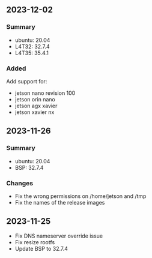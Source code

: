 ## 2023-12-02

### Summary

- ubuntu: 20.04
- L4T32: 32.7.4
- L4T35: 35.4.1

### Added

Add support for:

- jetson nano revision 100
- jetson orin nano
- jetson agx xavier
- jetson xavier nx

## 2023-11-26

### Summary

- ubuntu: 20.04
- BSP: 32.7.4

### Changes

- Fix the wrong permissions on /home/jetson and /tmp
- Fix the names of the release images

## 2023-11-25

- Fix DNS nameserver override issue
- Fix resize rootfs
- Update BSP to 32.7.4
